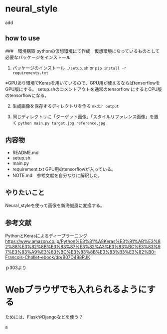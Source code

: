  # neural_style

add
## how to use
###　環境構築
pythonの仮想環境にて作成　仮想環境になっているものとして必要なパッケージをインストール

1. パッケージのインストール
`./setup.sh`
or
`pip install -r requirements.txt`

※GPUあり環境でKerasを用いているので、GPU用が使えるならばtensorflowをGPU版にする。 setup.shのコメントアウトを通常のtensorflow
にするとCPU版のtensorflowになる。

2. 生成画像を保存するディレクトリを作る
`mkdir output`

3. 同じディレクトリに「ターゲット画像」「スタイルリファレンス画像」を置く
`python main.py target.jpg reference.jpg`





## 内容物 
- README.md 
- setup.sh
- main.py
- requirement.txt GPU用のtensorflowが入っている。
- NOTE.md　参考文献を自分なりに解釈した。

## やりたいこと
Neural_styleを使って画像を新海誠風に変換する。

## 参考文献

PythonとKerasによるディープラーニング
https://www.amazon.co.jp/Python%E3%81%A8Keras%E3%81%AB%E3%82%88%E3%82%8B%E3%83%87%E3%82%A3%E3%83%BC%E3%83%97%E3%83%A9%E3%83%BC%E3%83%8B%E3%83%B3%E3%82%B0-Francois-Chollet-ebook/dp/B07D498RJK

ｐ303より

# Webブラウザでも入れられるようにする
ためには、FlaskやDjangoなどを使う？

a
